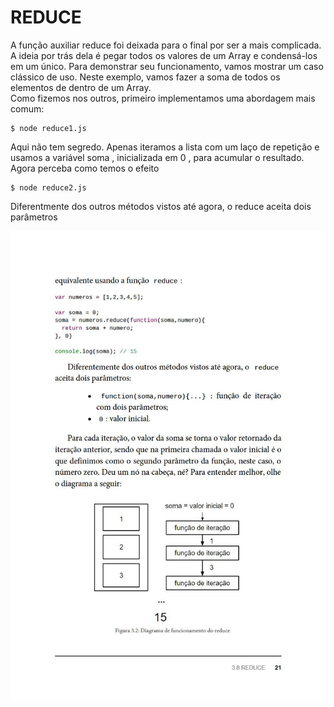 # REDUCE

<p>
    A função auxiliar reduce foi deixada para o final por ser a
    mais complicada. </brr>
    A ideia por trás dela é pegar todos os valores de
    um Array e condensá-los em um único. Para demonstrar seu
    funcionamento, vamos mostrar um caso clássico de uso.
    Neste exemplo, vamos fazer a soma de todos os elementos de
    dentro de um Array.</br>
    Como fizemos nos outros, primeiro
    implementamos uma abordagem mais comum:
<op>

```
$ node reduce1.js
```

<p>
    Aqui não tem segredo. Apenas iteramos a lista com um laço de
    repetição e usamos a variável soma , inicializada em 0 , para
    acumular o resultado. </br>
    Agora perceba como temos o efeito
</p>

```
$ node reduce2.js
```


<p>
    Diferentmente dos outros métodos vistos até agora, o reduce aceita dois parâmetros
</p>

![aaa](aa.png)




<p>
    


    
</p>